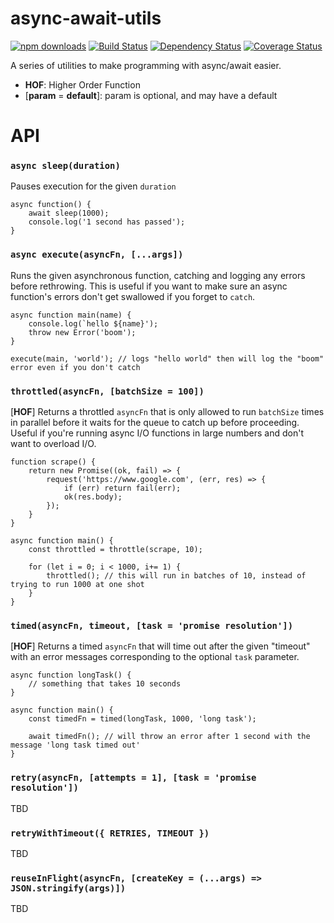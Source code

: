 # async-await-utils

[![npm downloads][downloads-image]][downloads-url] [![Build Status][travis-image]][travis-url] [![Dependency Status][daviddm-image]][daviddm-url] [![Coverage Status][coverage-image]][coverage-url]

A series of utilities to make programming with async/await easier.

* **HOF**: Higher Order Function
* [**param** = **default**]: param is optional, and may have a default

# API

### `async sleep(duration)`

Pauses execution for the given `duration`

```
async function() {
	await sleep(1000);
	console.log('1 second has passed');
}
```

### `async execute(asyncFn, [...args])`

Runs the given asynchronous function, catching and logging any errors before rethrowing. This is useful if you want to make sure an async function's errors don't get swallowed if you forget to `catch`.

```
async function main(name) {
	console.log(`hello ${name}');
	throw new Error('boom');
}

execute(main, 'world'); // logs "hello world" then will log the "boom" error even if you don't catch
```

### `throttled(asyncFn, [batchSize = 100])`

[**HOF**] Returns a throttled `asyncFn` that is only allowed to run `batchSize` times in parallel before it waits for the queue to catch up before proceeding. Useful if you're running async I/O functions in large numbers and don't want to overload I/O.

```
function scrape() {
	return new Promise((ok, fail) => {
		request('https://www.google.com', (err, res) => {
			if (err) return fail(err);
			ok(res.body);
		});
	}
}

async function main() {
	const throttled = throttle(scrape, 10);

	for (let i = 0; i < 1000, i+= 1) {
		throttled(); // this will run in batches of 10, instead of trying to run 1000 at one shot
	}
}
```

### `timed(asyncFn, timeout, [task = 'promise resolution'])`

[**HOF**] Returns a timed `asyncFn` that will time out after the given "timeout" with an error messages corresponding to the optional `task` parameter.

```
async function longTask() {
	// something that takes 10 seconds
}

async function main() {
	const timedFn = timed(longTask, 1000, 'long task');

	await timedFn(); // will throw an error after 1 second with the message 'long task timed out'
}
```

### `retry(asyncFn, [attempts = 1], [task = 'promise resolution'])`

TBD

### `retryWithTimeout({ RETRIES, TIMEOUT })`

TBD

### `reuseInFlight(asyncFn, [createKey = (...args) => JSON.stringify(args)])`

TBD

[downloads-image]: https://img.shields.io/npm/dm/async-await-utils.svg?style=flat-square
[downloads-url]: https://www.npmjs.com/package/async-await-utils
[travis-image]: https://travis-ci.org/masotime/async-await-utils.svg?branch=master
[travis-url]: https://travis-ci.org/masotime/async-await-utils
[daviddm-image]: https://david-dm.org/masotime/async-await-utils.svg?theme=shields.io
[daviddm-url]: https://david-dm.org/masotime/async-await-utils
[coverage-image]: https://coveralls.io/repos/github/masotime/async-await-utils/badge.svg?branch=master
[coverage-url]: https://coveralls.io/github/masotime/async-await-utils?branch=master
